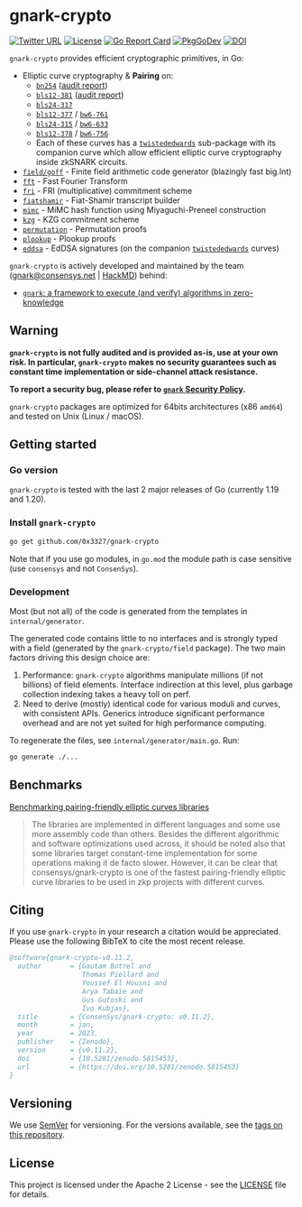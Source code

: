 # gnark-crypto

[![Twitter URL](https://img.shields.io/twitter/url/https/twitter.com/gnark_team.svg?style=social&label=Follow%20%40gnark_team)](https://twitter.com/gnark_team) [![License](https://img.shields.io/badge/license-Apache%202-blue)](LICENSE) [![Go Report Card](https://goreportcard.com/badge/github.com/0x3327/gnark-crypto)](https://goreportcard.com/badge/github.com/0x3327/gnark-crypto) [![PkgGoDev](https://pkg.go.dev/badge/mod/github.com/0x3327/gnark-crypto)](https://pkg.go.dev/mod/github.com/0x3327/gnark-crypto) [![DOI](https://zenodo.org/badge/DOI/10.5281/zenodo.5815453.svg)](https://doi.org/10.5281/zenodo.5815453)

`gnark-crypto` provides efficient cryptographic primitives, in Go:

- Elliptic curve cryptography & **Pairing** on:
  - [`bn254`] ([audit report](audit_oct2022.pdf))
  - [`bls12-381`] ([audit report](audit_oct2022.pdf))
  - [`bls24-317`]
  - [`bls12-377`] / [`bw6-761`]
  - [`bls24-315`] / [`bw6-633`]
  - [`bls12-378`] / [`bw6-756`]
  - Each of these curves has a [`twistededwards`] sub-package with its companion curve which allow efficient elliptic curve cryptography inside zkSNARK circuits.
- [`field/goff`] - Finite field arithmetic code generator (blazingly fast big.Int)
- [`fft`] - Fast Fourier Transform
- [`fri`] - FRI (multiplicative) commitment scheme
- [`fiatshamir`] - Fiat-Shamir transcript builder
- [`mimc`] - MiMC hash function using Miyaguchi-Preneel construction
- [`kzg`] - KZG commitment scheme
- [`permutation`] - Permutation proofs
- [`plookup`] - Plookup proofs
- [`eddsa`] - EdDSA signatures (on the companion [`twistededwards`] curves)

`gnark-crypto` is actively developed and maintained by the team (gnark@consensys.net | [HackMD](https://hackmd.io/@gnark)) behind:

- [`gnark`: a framework to execute (and verify) algorithms in zero-knowledge](https://github.com/consensys/gnark)

## Warning

**`gnark-crypto` is not fully audited and is provided as-is, use at your own risk. In particular, `gnark-crypto` makes no security guarantees such as constant time implementation or side-channel attack resistance.**

**To report a security bug, please refer to [`gnark` Security Policy](https://github.com/ConsenSys/gnark/blob/master/SECURITY.md).**

`gnark-crypto` packages are optimized for 64bits architectures (x86 `amd64`) and tested on Unix (Linux / macOS).

## Getting started

### Go version

`gnark-crypto` is tested with the last 2 major releases of Go (currently 1.19 and 1.20).

### Install `gnark-crypto`

```bash
go get github.com/0x3327/gnark-crypto
```

Note that if you use go modules, in `go.mod` the module path is case sensitive (use `consensys` and not `ConsenSys`).

### Development

Most (but not all) of the code is generated from the templates in `internal/generator`.

The generated code contains little to no interfaces and is strongly typed with a field (generated by the `gnark-crypto/field` package). The two main factors driving this design choice are:

1. Performance: `gnark-crypto` algorithms manipulate millions (if not billions) of field elements. Interface indirection at this level, plus garbage collection indexing takes a heavy toll on perf.
2. Need to derive (mostly) identical code for various moduli and curves, with consistent APIs. Generics introduce significant performance overhead and are not yet suited for high performance computing.

To regenerate the files, see `internal/generator/main.go`. Run:

```bash
go generate ./...
```

## Benchmarks

[Benchmarking pairing-friendly elliptic curves libraries](https://hackmd.io/@gnark/eccbench)

> The libraries are implemented in different languages and some use more assembly code than others. Besides the different algorithmic and software optimizations used across, it should be noted also that some libraries target constant-time implementation for some operations making it de facto slower. However, it can be clear that consensys/gnark-crypto is one of the fastest pairing-friendly elliptic curve libraries to be used in zkp projects with different curves.

## Citing

If you use `gnark-crypto` in your research a citation would be appreciated.
Please use the following BibTeX to cite the most recent release.

```bib
@software{gnark-crypto-v0.11.2,
  author       = {Gautam Botrel and
                  Thomas Piellard and
                  Youssef El Housni and
                  Arya Tabaie and
                  Gus Gutoski and
                  Ivo Kubjas},
  title        = {ConsenSys/gnark-crypto: v0.11.2},
  month        = jan,
  year         = 2023,
  publisher    = {Zenodo},
  version      = {v0.11.2},
  doi          = {10.5281/zenodo.5815453},
  url          = {https://doi.org/10.5281/zenodo.5815453}
}
```

## Versioning

We use [SemVer](http://semver.org/) for versioning. For the versions available, see the [tags on this repository](https://github.com/0x3327/gnark-crypto/tags).

## License

This project is licensed under the Apache 2 License - see the [LICENSE](LICENSE) file for details.

[`field/goff`]: https://pkg.go.dev/github.com/0x3327/gnark-crypto/field/goff
[`bn254`]: https://pkg.go.dev/github.com/0x3327/gnark-crypto/ecc/bn254
[`bls12-381`]: https://pkg.go.dev/github.com/0x3327/gnark-crypto/ecc/bls12-381
[`bls24-317`]: https://pkg.go.dev/github.com/0x3327/gnark-crypto/ecc/bls24-317
[`bls12-377`]: https://pkg.go.dev/github.com/0x3327/gnark-crypto/ecc/bls12-377
[`bls24-315`]: https://pkg.go.dev/github.com/0x3327/gnark-crypto/ecc/bls24-315
[`bls12-378`]: https://pkg.go.dev/github.com/0x3327/gnark-crypto/ecc/bls12-378
[`bw6-761`]: https://pkg.go.dev/github.com/0x3327/gnark-crypto/ecc/bw6-761
[`bw6-633`]: https://pkg.go.dev/github.com/0x3327/gnark-crypto/ecc/bw6-633
[`bw6-756`]: https://pkg.go.dev/github.com/0x3327/gnark-crypto/ecc/bw6-756
[`twistededwards`]: https://pkg.go.dev/github.com/0x3327/gnark-crypto/ecc/bn254/twistededwards
[`eddsa`]: https://pkg.go.dev/github.com/0x3327/gnark-crypto/ecc/bn254/twistededwards/eddsa
[`fft`]: https://pkg.go.dev/github.com/0x3327/gnark-crypto/ecc/bn254/fr/fft
[`fri`]: https://pkg.go.dev/github.com/0x3327/gnark-crypto/ecc/bn254/fr/fri
[`mimc`]: https://pkg.go.dev/github.com/0x3327/gnark-crypto/ecc/bn254/fr/mimc
[`kzg`]: https://pkg.go.dev/github.com/0x3327/gnark-crypto/ecc/bn254/fr/kzg
[`plookup`]: https://pkg.go.dev/github.com/0x3327/gnark-crypto/ecc/bn254/fr/plookup
[`permutation`]: https://pkg.go.dev/github.com/0x3327/gnark-crypto/ecc/bn254/fr/permutation
[`fiatshamir`]: https://pkg.go.dev/github.com/0x3327/gnark-crypto/fiat-shamir
